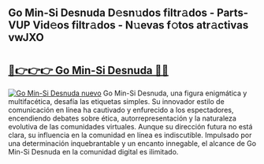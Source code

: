 ## Go Min-Si Desnuda D𝚎sn𝚞dos filtr𝚊dos - Parts-VUP Vid𝚎os filtr𝚊dos - N𝚞evas f𝚘tos atr𝚊ctivas vwJXO

# <h2><a href="http://mb3ovc8.tromn.icu/?c=Go+Min-Si+Desnuda">🔗👉👉👉 Go Min-Si Desnuda 🔗🔗</a></h2>

[![Go Min-Si Desnuda nuevo](https://i.imgur.com/pEAQMta.gif)](http://mb3ovc8.tromn.icu/?c=Go+Min-Si+Desnuda)
Go Min-Si Desnuda, una figura enigmática y multifacética, desafía las etiquetas simples. Su innovador estilo de comunicación en línea ha cautivado y enfurecido a los espectadores, encendiendo debates sobre ética, autorrepresentación y la naturaleza evolutiva de las comunidades virtuales. Aunque su dirección futura no está clara, su influencia en la comunidad en línea es indiscutible. Impulsado por una determinación inquebrantable y un encanto innegable, el alcance de Go Min-Si Desnuda en la comunidad digital es ilimitado.
